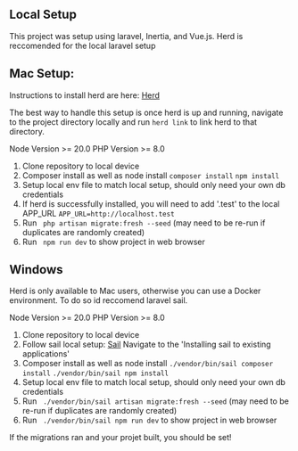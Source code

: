 ## Local Setup

This project was setup using laravel, Inertia, and Vue.js. Herd is reccomended for the local laravel setup

## Mac Setup: 
Instructions to install herd are here:
[Herd](https://herd.laravel.com/docs/1/getting-started/installation)

The best way to handle this setup is once herd is up and running, navigate to the project directory locally and run ``` herd link ``` to link herd to that directory. 

Node Version >= 20.0
PHP Version >= 8.0

1. Clone repository to local device
2. Composer install as well as node install ``` composer install ``` ```npm install ```
3. Setup local env file to match local setup, should only need your own db credentials
4. If herd is successfully installed, you will need to add '.test' to the local APP_URL  ``` APP_URL=http://localhost.test ```
5. Run ``` php artisan migrate:fresh --seed``` (may need to be re-run if duplicates are randomly created)
6. Run ``` npm run dev``` to show project in web browser


## Windows
Herd is only available to Mac users, otherwise you can use a Docker environment. To do so id reccomend laravel sail. 

Node Version >= 20.0
PHP Version >= 8.0

1. Clone repository to local device
2. Follow sail local setup: [Sail](https://laravel.com/docs/10.x/sail#installing-sail-into-existing-applications) Navigate to the 'Installing sail to existing applications' 
2. Composer install as well as node install ``` ./vendor/bin/sail composer install ``` ```./vendor/bin/sail npm install ```
3. Setup local env file to match local setup, should only need your own db credentials
5. Run ``` ./vendor/bin/sail artisan migrate:fresh --seed``` (may need to be re-run if duplicates are randomly created)
6. Run ``` ./vendor/bin/sail npm run dev``` to show project in web browser

If the migrations ran and your projet built, you should be set! 
